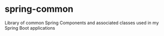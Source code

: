 # spring-common
Library of common Spring Components and associated classes used in my Spring Boot applications
